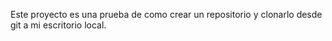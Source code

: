 Este proyecto es una prueba de como crear un repositorio y clonarlo desde git a mi escritorio local.
